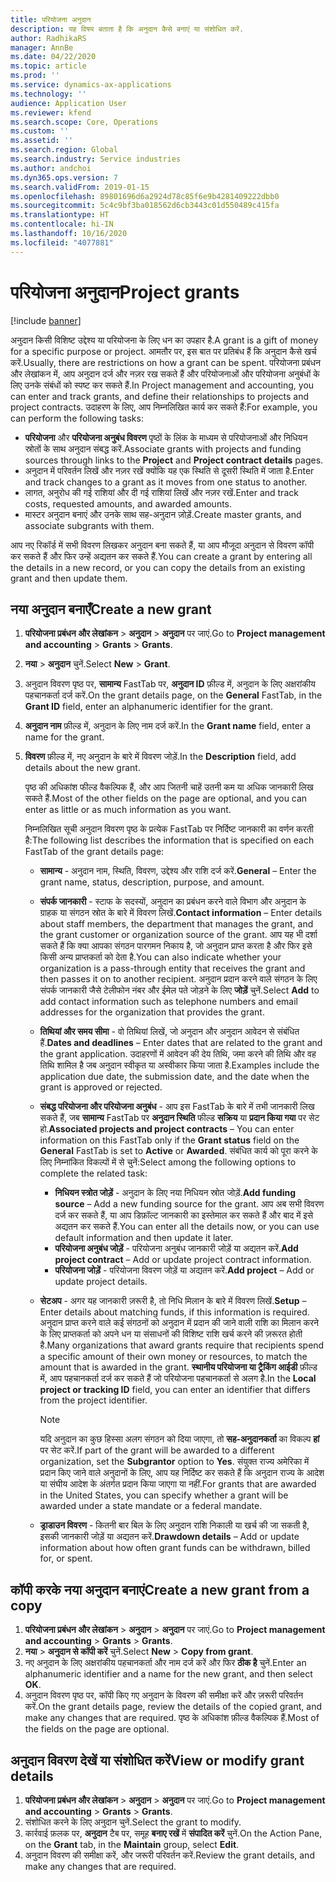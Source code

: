 ```yaml
---
title: परियोजना अनुदान
description: यह विषय बताता है कि अनुदान कैसे बनाएं या संशोधित करें.
author: RadhikaRS
manager: AnnBe
ms.date: 04/22/2020
ms.topic: article
ms.prod: ''
ms.service: dynamics-ax-applications
ms.technology: ''
audience: Application User
ms.reviewer: kfend
ms.search.scope: Core, Operations
ms.custom: ''
ms.assetid: ''
ms.search.region: Global
ms.search.industry: Service industries
ms.author: andchoi
ms.dyn365.ops.version: 7
ms.search.validFrom: 2019-01-15
ms.openlocfilehash: 89801696d6a2924d78c85f6e9b4281409222dbb0
ms.sourcegitcommit: 5c4c9bf3ba018562d6cb3443c01d550489c415fa
ms.translationtype: HT
ms.contentlocale: hi-IN
ms.lasthandoff: 10/16/2020
ms.locfileid: "4077881"
---
```

# <a name="project-grants"></a><span data-ttu-id="0d609-103">परियोजना अनुदान</span><span class="sxs-lookup"><span data-stu-id="0d609-103">Project grants</span></span>

[!include [banner](../includes/banner.md)]

<span data-ttu-id="0d609-104">अनुदान किसी विशिष्ट उद्देश्य या परियोजना के लिए धन का उपहार है.</span><span class="sxs-lookup"><span data-stu-id="0d609-104">A grant is a gift of money for a specific purpose or project.</span></span> <span data-ttu-id="0d609-105">आमतौर पर, इस बात पर प्रतिबंध हैं कि अनुदान कैसे खर्च करें.</span><span class="sxs-lookup"><span data-stu-id="0d609-105">Usually, there are restrictions on how a grant can be spent.</span></span> <span data-ttu-id="0d609-106">परियोजना प्रबंधन और लेखांकन में, आप अनुदान दर्ज और नज़र रख सकते हैं और परियोजनाओं और परियोजना अनुबंधों के लिए उनके संबंधों को स्पष्ट कर सकते हैं.</span><span class="sxs-lookup"><span data-stu-id="0d609-106">In Project management and accounting, you can enter and track grants, and define their relationships to projects and project contracts.</span></span> <span data-ttu-id="0d609-107">उदाहरण के लिए, आप निम्नलिखित कार्य कर सकते हैं:</span><span class="sxs-lookup"><span data-stu-id="0d609-107">For example, you can perform the following tasks:</span></span>

- <span data-ttu-id="0d609-108">**परियोजना** और **परियोजना अनुबंध विवरण** पृष्ठों के लिंक के माध्यम से परियोजनाओं और निधियन स्रोतों के साथ अनुदान संबद्ध करें.</span><span class="sxs-lookup"><span data-stu-id="0d609-108">Associate grants with projects and funding sources through links to the **Project** and **Project contract details** pages.</span></span>
- <span data-ttu-id="0d609-109">अनुदान में परिवर्तन लिखें और नज़र रखें क्योंकि यह एक स्थिति से दूसरी स्थिति में जाता है.</span><span class="sxs-lookup"><span data-stu-id="0d609-109">Enter and track changes to a grant as it moves from one status to another.</span></span>
- <span data-ttu-id="0d609-110">लागत, अनुरोध की गई राशियां और दी गई राशियां लिखें और नज़र रखें.</span><span class="sxs-lookup"><span data-stu-id="0d609-110">Enter and track costs, requested amounts, and awarded amounts.</span></span>
- <span data-ttu-id="0d609-111">मास्टर अनुदान बनाएं और उनके साथ सह-अनुदान जो़ड़ें.</span><span class="sxs-lookup"><span data-stu-id="0d609-111">Create master grants, and associate subgrants with them.</span></span>

<span data-ttu-id="0d609-112">आप नए रिकॉर्ड में सभी विवरण लिखकर अनुदान बना सकते हैं, या आप मौजूदा अनुदान से विवरण कॉपी कर सकते हैं और फिर उन्हें अद्यतन कर सकते हैं.</span><span class="sxs-lookup"><span data-stu-id="0d609-112">You can create a grant by entering all the details in a new record, or you can copy the details from an existing grant and then update them.</span></span>

## <a name="create-a-new-grant"></a><span data-ttu-id="0d609-113">नया अनुदान बनाएँ</span><span class="sxs-lookup"><span data-stu-id="0d609-113">Create a new grant</span></span>

1. <span data-ttu-id="0d609-114">**परियोजना प्रबंधन और लेखांकन** \> **अनुदान** \> **अनुदान** पर जाएं.</span><span class="sxs-lookup"><span data-stu-id="0d609-114">Go to **Project management and accounting** \> **Grants** \> **Grants**.</span></span>
2. <span data-ttu-id="0d609-115">**नया** \> **अनुदान** चुनें.</span><span class="sxs-lookup"><span data-stu-id="0d609-115">Select **New** \> **Grant**.</span></span>
3. <span data-ttu-id="0d609-116">अनुदान विवरण पृष्ठ पर, **सामान्य** FastTab पर, **अनुदान ID** फ़ील्ड में, अनुदान के लिए अक्षरांकीय पहचानकर्ता दर्ज करें.</span><span class="sxs-lookup"><span data-stu-id="0d609-116">On the grant details page, on the **General** FastTab, in the **Grant ID** field, enter an alphanumeric identifier for the grant.</span></span>
4. <span data-ttu-id="0d609-117">**अनुदान नाम** फ़ील्ड में, अनुदान के लिए नाम दर्ज करें.</span><span class="sxs-lookup"><span data-stu-id="0d609-117">In the **Grant name** field, enter a name for the grant.</span></span>
5. <span data-ttu-id="0d609-118">**विवरण** फ़ील्ड में, नए अनुदान के बारे में विवरण जोड़ें.</span><span class="sxs-lookup"><span data-stu-id="0d609-118">In the **Description** field, add details about the new grant.</span></span>

    <span data-ttu-id="0d609-119">पृष्ठ की अधिकांश फील्ड वैकल्पिक हैं, और आप जितनी चाहें उतनी कम या अधिक जानकारी लिख सकते हैं.</span><span class="sxs-lookup"><span data-stu-id="0d609-119">Most of the other fields on the page are optional, and you can enter as little or as much information as you want.</span></span>

    <span data-ttu-id="0d609-120">निम्नलिखित सूची अनुदान विवरण पृष्ठ के प्रत्येक FastTab पर निर्दिष्ट जानकारी का वर्णन करती है:</span><span class="sxs-lookup"><span data-stu-id="0d609-120">The following list describes the information that is specified on each FastTab of the grant details page:</span></span>

    - <span data-ttu-id="0d609-121">**सामान्य** - अनुदान नाम, स्थिति, विवरण, उद्देश्य और राशि दर्ज करें.</span><span class="sxs-lookup"><span data-stu-id="0d609-121">**General** – Enter the grant name, status, description, purpose, and amount.</span></span>
    - <span data-ttu-id="0d609-122">**संपर्क जानकारी** - स्टाफ के सदस्यों, अनुदान का प्रबंधन करने वाले विभाग और अनुदान के ग्राहक या संगठन स्रोत के बारे में विवरण लिखें.</span><span class="sxs-lookup"><span data-stu-id="0d609-122">**Contact information** – Enter details about staff members, the department that manages the grant, and the grant customer or organization source of the grant.</span></span> <span data-ttu-id="0d609-123">आप यह भी दर्शा सकते हैं कि क्या आपका संगठन पारगमन निकाय है, जो अनुदान प्राप्त करता है और फिर इसे किसी अन्य प्राप्तकर्ता को देता है.</span><span class="sxs-lookup"><span data-stu-id="0d609-123">You can also indicate whether your organization is a pass-through entity that receives the grant and then passes it on to another recipient.</span></span> <span data-ttu-id="0d609-124">अनुदान प्रदान करने वाले संगठन के लिए संपर्क जानकारी जैसे टेलीफोन नंबर और ईमेल पते जोड़ने के लिए **जोड़ें** चुनें.</span><span class="sxs-lookup"><span data-stu-id="0d609-124">Select **Add** to add contact information such as telephone numbers and email addresses for the organization that provides the grant.</span></span>
    - <span data-ttu-id="0d609-125">**तिथियां और समय सीमा** - वो तिथियां लिखें, जो अनुदान और अनुदान आवेदन से संबंधित हैं.</span><span class="sxs-lookup"><span data-stu-id="0d609-125">**Dates and deadlines** – Enter dates that are related to the grant and the grant application.</span></span> <span data-ttu-id="0d609-126">उदाहरणों में आवेदन की देय तिथि, जमा करने की तिथि और वह तिथि शामिल है जब अनुदान स्वीकृत या अस्वीकार किया जाता है.</span><span class="sxs-lookup"><span data-stu-id="0d609-126">Examples include the application due date, the submission date, and the date when the grant is approved or rejected.</span></span>
    - <span data-ttu-id="0d609-127">**संबद्ध परियोजना और परियोजना अनुबंध** - आप इस FastTab के बारे में तभी जानकारी लिख सकते हैं, जब **सामान्य** FastTab पर **अनुदान स्थिति** फील्ड **सक्रिय** या **प्रदान किया गया** पर सेट हो.</span><span class="sxs-lookup"><span data-stu-id="0d609-127">**Associated projects and project contracts** – You can enter information on this FastTab only if the **Grant status** field on the **General** FastTab is set to **Active** or **Awarded**.</span></span> <span data-ttu-id="0d609-128">संबंधित कार्य को पूरा करने के लिए निम्नांकित विकल्पों में से चुनें:</span><span class="sxs-lookup"><span data-stu-id="0d609-128">Select among the following options to complete the related task:</span></span>

        - <span data-ttu-id="0d609-129">**निधियन स्त्रोत जोड़ें** - अनुदान के लिए नया निधियन स्रोत जोड़ें.</span><span class="sxs-lookup"><span data-stu-id="0d609-129">**Add funding source** – Add a new funding source for the grant.</span></span> <span data-ttu-id="0d609-130">आप अब सभी विवरण दर्ज कर सकते हैं, या आप डिफ़ॉल्ट जानकारी का इस्तेमाल कर सकते हैं और बाद में इसे अद्यतन कर सकते हैं.</span><span class="sxs-lookup"><span data-stu-id="0d609-130">You can enter all the details now, or you can use default information and then update it later.</span></span>
        - <span data-ttu-id="0d609-131">**परियोजना अनुबंध जोड़ें** - परियोजना अनुबंध जानकारी जोड़ें या अद्यतन करें.</span><span class="sxs-lookup"><span data-stu-id="0d609-131">**Add project contract** – Add or update project contract information.</span></span>
        - <span data-ttu-id="0d609-132">**परियोजना जोड़ें** - परियोजना विवरण जोड़ें या अद्यतन करें.</span><span class="sxs-lookup"><span data-stu-id="0d609-132">**Add project** – Add or update project details.</span></span>

    - <span data-ttu-id="0d609-133">**सेटअप** - अगर यह जानकारी ज़रूरी है, तो निधि मिलान के बारे में विवरण लिखें.</span><span class="sxs-lookup"><span data-stu-id="0d609-133">**Setup** – Enter details about matching funds, if this information is required.</span></span> <span data-ttu-id="0d609-134">अनुदान प्राप्त करने वाले कई संगठनों को अनुदान में प्रदान की जाने वाली राशि का मिलान करने के लिए प्राप्तकर्ता को अपने धन या संसाधनों की विशिष्ट राशि खर्च करने की ज़रूरत होती है.</span><span class="sxs-lookup"><span data-stu-id="0d609-134">Many organizations that award grants require that recipients spend a specific amount of their own money or resources, to match the amount that is awarded in the grant.</span></span> <span data-ttu-id="0d609-135">**स्थानीय परियोजना या ट्रैकिंग आईडी** फ़ील्ड में, आप पहचानकर्ता दर्ज कर सकते हैं जो परियोजना पहचानकर्ता से अलग है.</span><span class="sxs-lookup"><span data-stu-id="0d609-135">In the **Local project or tracking ID** field, you can enter an identifier that differs from the project identifier.</span></span>

        > [!NOTE]
        > <span data-ttu-id="0d609-136">यदि अनुदान का कुछ हिस्सा अलग संगठन को दिया जाएगा, तो **सह-अनुदानकर्ता** का विकल्प **हां** पर सेट करें.</span><span class="sxs-lookup"><span data-stu-id="0d609-136">If part of the grant will be awarded to a different organization, set the **Subgrantor** option to **Yes**.</span></span> <span data-ttu-id="0d609-137">संयुक्त राज्य अमेरिका में प्रदान किए जाने वाले अनुदानों के लिए, आप यह निर्दिष्ट कर सकते हैं कि अनुदान राज्य के आदेश या संघीय आदेश के अंतर्गत प्रदान किया जाएगा या नहीं.</span><span class="sxs-lookup"><span data-stu-id="0d609-137">For grants that are awarded in the United States, you can specify whether a grant will be awarded under a state mandate or a federal mandate.</span></span>

    - <span data-ttu-id="0d609-138">**ड्राडाउन विवरण** - कितनी बार बिल के लिए अनुदान राशि निकाली या खर्च की जा सकती है, इसकी जानकारी जोड़ें या अद्यतन करें.</span><span class="sxs-lookup"><span data-stu-id="0d609-138">**Drawdown details** – Add or update information about how often grant funds can be withdrawn, billed for, or spent.</span></span>

## <a name="create-a-new-grant-from-a-copy"></a><span data-ttu-id="0d609-139">कॉपी करके नया अनुदान बनाएं</span><span class="sxs-lookup"><span data-stu-id="0d609-139">Create a new grant from a copy</span></span>

1. <span data-ttu-id="0d609-140">**परियोजना प्रबंधन और लेखांकन** \> **अनुदान** \> **अनुदान** पर जाएं.</span><span class="sxs-lookup"><span data-stu-id="0d609-140">Go to **Project management and accounting** \> **Grants** \> **Grants**.</span></span>
2. <span data-ttu-id="0d609-141">**नया** \> **अनुदान से कॉपी करें** चुनें.</span><span class="sxs-lookup"><span data-stu-id="0d609-141">Select **New** \> **Copy from grant**.</span></span>
3. <span data-ttu-id="0d609-142">नए अनुदान के लिए अक्षरांकीय पहचानकर्ता और नाम दर्ज करें और फिर **ठीक है** चुनें.</span><span class="sxs-lookup"><span data-stu-id="0d609-142">Enter an alphanumeric identifier and a name for the new grant, and then select **OK**.</span></span>
4. <span data-ttu-id="0d609-143">अनुदान विवरण पृष्ठ पर, कॉपी किए गए अनुदान के विवरण की समीक्षा करें और ज़रूरी परिवर्तन करें.</span><span class="sxs-lookup"><span data-stu-id="0d609-143">On the grant details page, review the details of the copied grant, and make any changes that are required.</span></span> <span data-ttu-id="0d609-144">पृष्ठ के अधिकांश फ़ील्ड वैकल्पिक हैं.</span><span class="sxs-lookup"><span data-stu-id="0d609-144">Most of the fields on the page are optional.</span></span>

## <a name="view-or-modify-grant-details"></a><span data-ttu-id="0d609-145">अनुदान विवरण देखें या संशोधित करें</span><span class="sxs-lookup"><span data-stu-id="0d609-145">View or modify grant details</span></span>

1. <span data-ttu-id="0d609-146">**परियोजना प्रबंधन और लेखांकन** \> **अनुदान** \> **अनुदान** पर जाएं.</span><span class="sxs-lookup"><span data-stu-id="0d609-146">Go to **Project management and accounting** \> **Grants** \> **Grants**.</span></span>
2. <span data-ttu-id="0d609-147">संशोधित करने के लिए अनुदान चुनें.</span><span class="sxs-lookup"><span data-stu-id="0d609-147">Select the grant to modify.</span></span>
3. <span data-ttu-id="0d609-148">कार्रवाई फ़लक पर, **अनुदान** टैब पर, समूह **बनाए रखें** में **संपादित करें** चुनें.</span><span class="sxs-lookup"><span data-stu-id="0d609-148">On the Action Pane, on the **Grant** tab, in the **Maintain** group, select **Edit**.</span></span>
4. <span data-ttu-id="0d609-149">अनुदान विवरण की समीक्षा करें, और जरूरी परिवर्तन करें.</span><span class="sxs-lookup"><span data-stu-id="0d609-149">Review the grant details, and make any changes that are required.</span></span>
